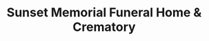---
title: "Sunset Memorial Funeral Home & Crematory"
url: /brownsville/sunset-memorial-funeral-home-and-crematory/
shop: funeral directors
---